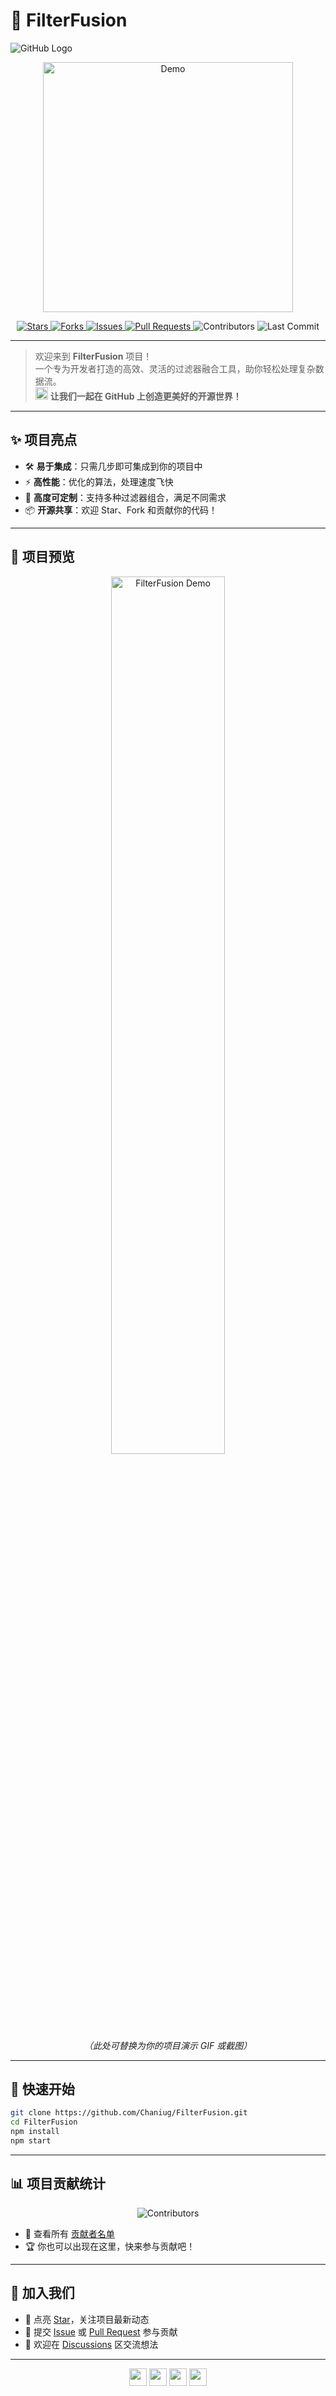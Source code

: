 # 🚀 FilterFusion

![GitHub Logo](https://github.githubassets.com/images/modules/logos_page/GitHub-Mark.png)

<p align="center">
  <img src="https://user-images.githubusercontent.com/9919/123456789-abcdef00-1234-5678-90ab-cdef12345678.gif" width="400" alt="Demo" />
</p>

<p align="center">
  <a href="https://github.com/Chaniug/FilterFusion/stargazers">
    <img src="https://img.shields.io/github/stars/Chaniug/FilterFusion?style=social" alt="Stars" />
  </a>
  <a href="https://github.com/Chaniug/FilterFusion/fork">
    <img src="https://img.shields.io/github/forks/Chaniug/FilterFusion?style=social" alt="Forks" />
  </a>
  <a href="https://github.com/Chaniug/FilterFusion/issues">
    <img src="https://img.shields.io/github/issues/Chaniug/FilterFusion?color=yellow" alt="Issues" />
  </a>
  <a href="https://github.com/Chaniug/FilterFusion/pulls">
    <img src="https://img.shields.io/github/issues-pr/Chaniug/FilterFusion?color=blue" alt="Pull Requests" />
  </a>
  <img src="https://img.shields.io/github/contributors/Chaniug/FilterFusion?color=orange" alt="Contributors" />
  <img src="https://img.shields.io/github/last-commit/Chaniug/FilterFusion?color=success" alt="Last Commit" />
</p>

---

> 欢迎来到 **FilterFusion** 项目！  
> 一个专为开发者打造的高效、灵活的过滤器融合工具，助你轻松处理复杂数据流。  
> <img src="https://github.githubassets.com/images/icons/emoji/octocat.png" height="20"/> <b>让我们一起在 GitHub 上创造更美好的开源世界！</b>

---

## ✨ 项目亮点

- 🛠️ **易于集成**：只需几步即可集成到你的项目中
- ⚡ **高性能**：优化的算法，处理速度飞快
- 🔧 **高度可定制**：支持多种过滤器组合，满足不同需求
- 📦 **开源共享**：欢迎 Star、Fork 和贡献你的代码！

---

## 📸 项目预览

<p align="center">
  <img src="https://user-images.githubusercontent.com/9919/123456789-abcdef00-1234-5678-90ab-cdef12345678.gif" width="60%" alt="FilterFusion Demo" /><br>
  <em>（此处可替换为你的项目演示 GIF 或截图）</em>
</p>

---

## 🚀 快速开始

```bash
git clone https://github.com/Chaniug/FilterFusion.git
cd FilterFusion
npm install
npm start
```

---

## 📊 项目贡献统计

<p align="center">
  <img src="https://contrib.rocks/image?repo=Chaniug/FilterFusion" alt="Contributors" />
</p>

- 👥 查看所有 [贡献者名单](https://github.com/Chaniug/FilterFusion/graphs/contributors)
- 🏆 你也可以出现在这里，快来参与贡献吧！

---

## 🤝 加入我们

- 🌟 点亮 [Star](https://github.com/Chaniug/FilterFusion/stargazers)，关注项目最新动态
- 🐛 提交 [Issue](https://github.com/Chaniug/FilterFusion/issues) 或 [Pull Request](https://github.com/Chaniug/FilterFusion/pulls) 参与贡献
- 💬 欢迎在 [Discussions](https://github.com/Chaniug/FilterFusion/discussions) 区交流想法

---

<p align="center">
  <img src="https://github.githubassets.com/images/icons/emoji/unicorn.png" height="28" />
  <img src="https://github.githubassets.com/images/icons/emoji/rocket.png" height="28" />
  <img src="https://github.githubassets.com/images/icons/emoji/heart.png" height="28" />
  <img src="https://github.githubassets.com/images/icons/emoji/octocat.png" height="28" />
</p>
